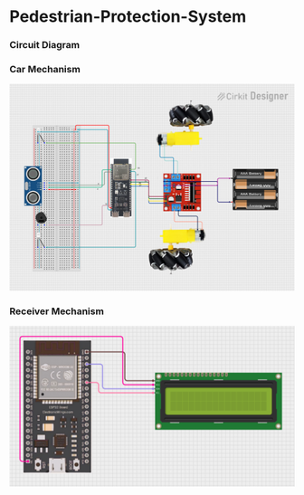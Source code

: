# Pedestrian-Protection-System

### Circuit Diagram 

### Car Mechanism
![curcit diagram](Pedestarian-Protection-System.png)

### Receiver Mechanism
![curcit diagram](Pedestarian-Protection-System-Receiver.png)
